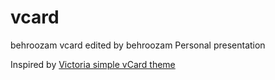 vcard
=====
behroozam vcard edited by behroozam
Personal presentation

Inspired by [Victoria simple vCard theme](http://www.blacktie.co/2013/10/victoria-simple-vcard/)

